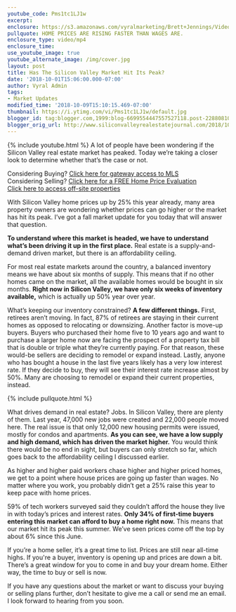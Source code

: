 ```yaml
---
youtube_code: Pms1tc1LJ1w
excerpt:
enclosure: https://s3.amazonaws.com/vyralmarketing/Brett+Jennings/Videos/2018/October/Brett+Jennings+Real+Estate+Experts-+Has+The+Silicon+Valley+Market+Hit+Its+Peak%253F.mp4
pullquote: HOME PRICES ARE RISING FASTER THAN WAGES ARE.
enclosure_type: video/mp4
enclosure_time:
use_youtube_image: true
youtube_alternate_image: /img/cover.jpg
layout: post
title: Has The Silicon Valley Market Hit Its Peak?
date: '2018-10-01T15:06:00.000-07:00'
author: Vyral Admin
tags:
- Market Updates
modified_time: '2018-10-09T15:10:15.469-07:00'
thumbnail: https://i.ytimg.com/vi/Pms1tc1LJ1w/default.jpg
blogger_id: tag:blogger.com,1999:blog-6699554447557527118.post-2288081081215754360
blogger_orig_url: http://www.siliconvalleyrealestatejournal.com/2018/10/has-silicon-valley-market-hit-its-peak.html
---
```

{% include youtube.html %}
A lot of people have been wondering if the Silicon Valley real estate market has peaked. Today we’re taking a closer look to determine whether that’s the case or not.

<div class="post-cta">
Considering Buying? <a href="http://www.siliconvalleyrealestatesearch.com/?utm_source=BLOG&utm_campaign=Video+Blog&utm_medium=referral" target="_blank">Click here for gateway access to MLS</a><br>
Considering Selling? <a href="http://www.siliconvalleyrealestatesearch.com/home-valuation/?utm_source=VYRAL&utm_campaign=Vyral+Emails+&utm_medium=referral" target="_blank">Click here for a FREE Home Price Evaluation</a><br>
<a href="https://www.siliconvalleyrealestatesearch.com/off-market-list/" target="_blank">Click here to access off-site properties</a>
</div>

With Silicon Valley home prices up by 25% this year already, many area property owners are wondering whether prices can go higher or the market has hit its peak. I’ve got a fall market update for you today that will answer that question.

**To understand where this market is headed, we have to understand what’s been driving it up in the first place.** Real estate is a supply-and-demand driven market, but there is an affordability ceiling.

For most real estate markets around the country, a balanced inventory means we have about six months of supply. This means that if no other homes came on the market, all the available homes would be bought in six months. **Right now in Silicon Valley, we have only six weeks of inventory available,** which is actually up 50% year over year.

What’s keeping our inventory constrained? **A few different things.** First, retirees aren’t moving. In fact, 87% of retirees are staying in their current homes as opposed to relocating or downsizing. Another factor is move-up buyers. Buyers who purchased their home five to 10 years ago and want to purchase a larger home now are facing the prospect of a property tax bill that is double or triple what they’re currently paying. For that reason, these would-be sellers are deciding to remodel or expand instead. Lastly, anyone who has bought a house in the last five years likely has a very low interest rate. If they decide to buy, they will see their interest rate increase almost by 50%. Many are choosing to remodel or expand their current properties, instead.

{% include pullquote.html %}

What drives demand in real estate? Jobs. In Silicon Valley, there are plenty of them. Last year, 47,000 new jobs were created and 22,000 people moved here. The real issue is that only 12,000 new housing permits were issued, mostly for condos and apartments. **As you can see, we have a low supply and high demand, which has driven the market higher.** You would think there would be no end in sight, but buyers can only stretch so far, which goes back to the affordability ceiling I discussed earlier.

As higher and higher paid workers chase higher and higher priced homes, we get to a point where house prices are going up faster than wages. No matter where you work, you probably didn’t get a 25% raise this year to keep pace with home prices.

59% of tech workers surveyed said they couldn’t afford the house they live in with today’s prices and interest rates. **Only 34% of first-time buyers entering this market can afford to buy a home right now.** This means that our market hit its peak this summer. We’ve seen prices come off the top by about 6% since this June.

If you’re a home seller, it’s a great time to list. Prices are still near all-time highs. If you're a buyer, inventory is opening up and prices are down a bit. There’s a great window for you to come in and buy your dream home. Either way, the time to buy or sell is now.

If you have any questions about the market or want to discuss your buying or selling plans further, don’t hesitate to give me a call or send me an email. I look forward to hearing from you soon.

